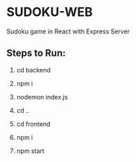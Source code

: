 # SUDOKU-WEB
Sudoku game in React with Express Server

## Steps to Run:
 1. cd backend
 2. npm i
 3. nodemon index.js
 
 4. cd ..
 5. cd frontend
 6. npm i
 7. npm start
